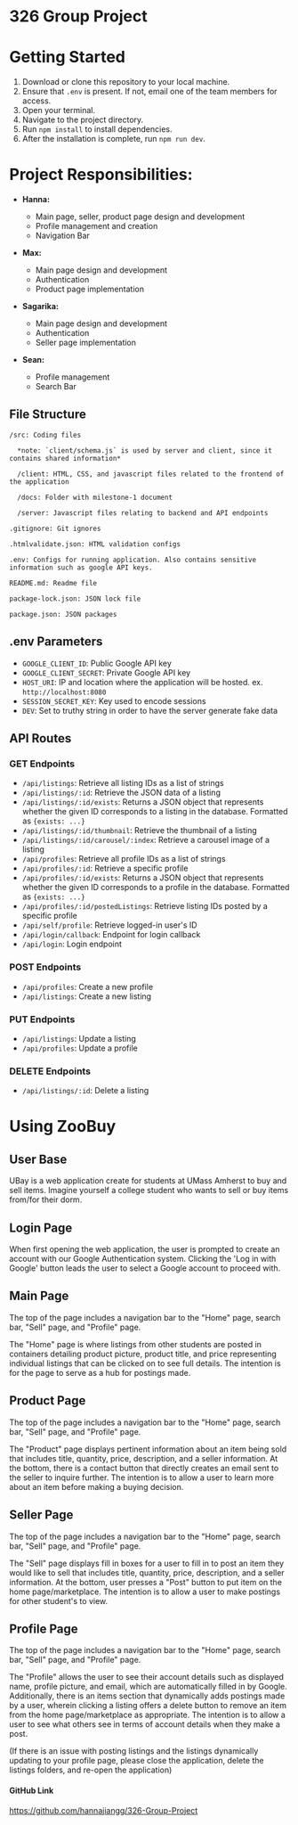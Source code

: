 # 326 Group Project

# Getting Started

1. Download or clone this repository to your local machine.
2. Ensure that `.env` is present. If not, email one of the team members for access.
2. Open your terminal.
3. Navigate to the project directory.
4. Run `npm install` to install dependencies.
5. After the installation is complete, run `npm run dev`.

# Project Responsibilities:

- **Hanna:**
  - Main page, seller, product page design and development
  - Profile management and creation
  - Navigation Bar

- **Max:**
  - Main page design and development
  - Authentication
  - Product page implementation

- **Sagarika:**
  - Main page design and development
  - Authentication
  - Seller page implementation

- **Sean:**
  - Profile management
  - Search Bar
 
## File Structure

    /src: Coding files

      *note: `client/schema.js` is used by server and client, since it contains shared information*

      /client: HTML, CSS, and javascript files related to the frontend of the application

      /docs: Folder with milestone-1 document

      /server: Javascript files relating to backend and API endpoints

    .gitignore: Git ignores

    .htmlvalidate.json: HTML validation configs

    .env: Configs for running application. Also contains sensitive information such as google API keys.

    README.md: Readme file

    package-lock.json: JSON lock file

    package.json: JSON packages
    
## .env Parameters
- `GOOGLE_CLIENT_ID`: Public Google API key
- `GOOGLE_CLIENT_SECRET`: Private Google API key
- `HOST_URI`: IP and location where the application will be hosted. ex. `http://localhost:8080`
- `SESSION_SECRET_KEY`: Key used to encode sessions
- `DEV`: Set to truthy string in order to have the server generate fake data

## API Routes

### GET Endpoints

- `/api/listings`: Retrieve all listing IDs as a list of strings
- `/api/listings/:id`: Retrieve the JSON data of a listing
- `/api/listings/:id/exists`: Returns a JSON object that represents whether the given ID corresponds to a listing in the database. Formatted as `{exists: ...}`
- `/api/listings/:id/thumbnail`: Retrieve the thumbnail of a listing
- `/api/listings/:id/carousel/:index`: Retrieve a carousel image of a listing
- `/api/profiles`: Retrieve all profile IDs as a list of strings
- `/api/profiles/:id`: Retrieve a specific profile
- `/api/profiles/:id/exists`: Returns a JSON object that represents whether the given ID corresponds to a profile in the database. Formatted as `{exists: ...}`
- `/api/profiles/:id/postedListings`: Retrieve listing IDs posted by a specific profile
- `/api/self/profile`: Retrieve logged-in user's ID
- `/api/login/callback`: Endpoint for login callback
- `/api/login`: Login endpoint

### POST Endpoints

- `/api/profiles`: Create a new profile
- `/api/listings`: Create a new listing

### PUT Endpoints

- `/api/listings`: Update a listing
- `/api/profiles`: Update a profile

### DELETE Endpoints

- `/api/listings/:id`: Delete a listing

# Using ZooBuy

## User Base

UBay is a web application create for students at UMass Amherst to buy and sell items. Imagine yourself a college student who wants to sell or buy items from/for their dorm.

## Login Page

When first opening the web application, the user is prompted to create an account with our Google Authentication system. Clicking the 'Log in with Google' button leads the user to select a Google account to proceed with.

## Main Page

The top of the page includes a navigation bar to the "Home" page, search bar, "Sell" page, and "Profile" page.

The "Home" page is where listings from other students are posted in containers detailing product picture, product title, and price representing individual listings that can be clicked on to see full details. The intention is for the page to serve as a hub for postings made.

## Product Page

The top of the page includes a navigation bar to the "Home" page, search bar, "Sell" page, and "Profile" page.

The "Product" page displays pertinent information about an item being sold that includes title, quantity, price, description, and a seller information. At the bottom, there is a contact button that directly creates an email sent to the seller to inquire further. The intention is to allow a user to learn more about an item before making a buying decision.

## Seller Page

The top of the page includes a navigation bar to the "Home" page, search bar, "Sell" page, and "Profile" page.

The "Sell" page displays fill in boxes for a user to fill in to post an item they would like to sell that includes title, quantity, price, description, and a seller information. At the bottom, user presses a "Post" button to put item on the home page/marketplace. The intention is to allow a user to make postings for other student's to view.

## Profile Page

The top of the page includes a navigation bar to the "Home" page, search bar, "Sell" page, and "Profile" page.

The "Profile" allows the user to see their account details such as displayed name, profile picture, and email, which are automatically filled in by Google. Additionally, there is an items section that dynamically adds postings made by a user, wherein clicking a listing offers a delete button to remove an item from the home page/marketplace as appropriate. The intention is to allow a user to see what others see in terms of account details when they make a post.

(If there is an issue with posting listings and the listings dynamically updating to your profile page, please close the application, delete the listings folders, and re-open the application)

#### GitHub Link

https://github.com/hannajiangg/326-Group-Project
